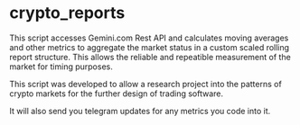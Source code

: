 # crypto_reports
This script accesses Gemini.com Rest API and calculates moving averages and other metrics to aggregate the market status in a custom scaled rolling report structure. This allows the reliable and repeatible measurement of the market for timing purposes.

This script was developed to allow a research project into the patterns of crypto markets for the further design of trading software.

It will also send you telegram updates for any metrics you code into it.
